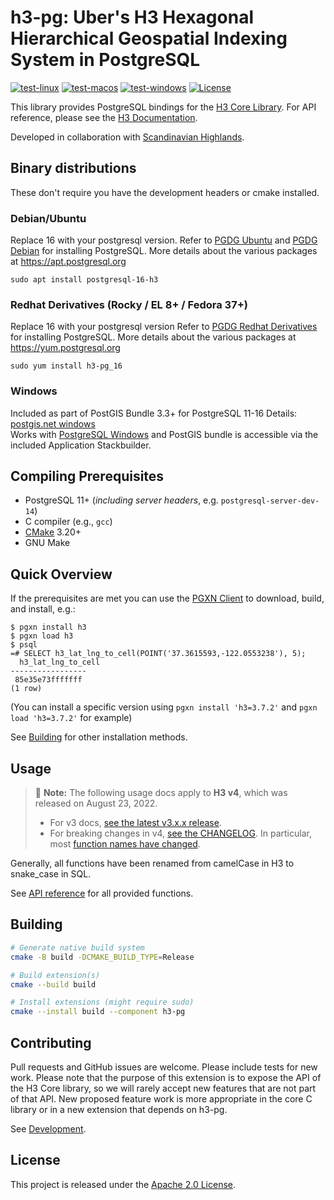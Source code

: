 # h3-pg: Uber's H3 Hexagonal Hierarchical Geospatial Indexing System in PostgreSQL

[![test-linux](https://github.com/zachasme/postgresql-extensions-cmake/workflows/test-linux/badge.svg)](https://github.com/zachasme/postgresql-extensions-cmake/actions)
[![test-macos](https://github.com/zachasme/postgresql-extensions-cmake/workflows/test-macos/badge.svg)](https://github.com/zachasme/postgresql-extensions-cmake/actions/workflows/test-macos.yml)
[![test-windows](https://github.com/zachasme/postgresql-extensions-cmake/workflows/test-windows/badge.svg)](https://github.com/zachasme/postgresql-extensions-cmake/actions/workflows/test-windows.yml)
[![License](https://img.shields.io/badge/License-Apache2-blue.svg)](LICENSE)

This library provides PostgreSQL bindings for the [H3 Core Library](https://github.com/uber/h3). For API reference, please see the [H3 Documentation](https://uber.github.io/h3).

Developed in collaboration with [Scandinavian Highlands](http://www.scandinavian-highlands.com).

## Binary distributions
These don't require you have the development headers or cmake installed.

### Debian/Ubuntu
Replace 16 with your postgresql version.
Refer to [PGDG Ubuntu](https://www.postgresql.org/download/linux/ubuntu/) and [PGDG Debian](https://www.postgresql.org/download/linux/debian/) for installing PostgreSQL.
More details about the various packages at https://apt.postgresql.org
```
sudo apt install postgresql-16-h3
```

### Redhat Derivatives (Rocky / EL 8+ / Fedora 37+)
Replace 16 with your postgresql version
Refer to [PGDG Redhat Derivatives](https://www.postgresql.org/download/linux/redhat/) for installing PostgreSQL.
More details about the various packages at https://yum.postgresql.org
```
sudo yum install h3-pg_16
```

### Windows

Included as part of PostGIS Bundle 3.3+ for PostgreSQL 11-16
Details: [postgis.net windows](https://postgis.net/documentation/getting_started/install_windows/released_versions/)  
Works with [PostgreSQL Windows](https://www.postgresql.org/download/windows/) and PostGIS bundle is accessible via the included Application Stackbuilder.

## Compiling Prerequisites

- PostgreSQL 11+ (_including server headers_, e.g. `postgresql-server-dev-14`)
- C compiler (e.g., `gcc`)
- [CMake](https://cmake.org/) 3.20+
- GNU Make

## Quick Overview

If the prerequisites are met you can use the [PGXN Client](docs/pgxnclient.md) to download, build, and install, e.g.:

```shell
$ pgxn install h3
$ pgxn load h3
$ psql
=# SELECT h3_lat_lng_to_cell(POINT('37.3615593,-122.0553238'), 5);
  h3_lat_lng_to_cell
-----------------
 85e35e73fffffff
(1 row)
```

(You can install a specific version using `pgxn install 'h3=3.7.2'` and `pgxn load 'h3=3.7.2'` for example)

See [Building](#building) for other installation methods.

## Usage

> :tada: **Note:** The following usage docs apply to **H3 v4**, which was released on August 23, 2022.
>
> - For v3 docs, [see the latest v3.x.x release](https://github.com/zachasme/h3-pg/blob/v3.7.2/README.md).
> - For breaking changes in v4, [see the CHANGELOG](./CHANGELOG.md). In particular, most [function names have changed](https://h3geo.org/docs/library/migration-3.x/functions).

Generally, all functions have been renamed from camelCase in H3 to snake\_case in SQL.

See [API reference](https://pgxn.org/dist/h3/docs/api.html) for all provided functions.

## Building

```bash
# Generate native build system
cmake -B build -DCMAKE_BUILD_TYPE=Release

# Build extension(s)
cmake --build build

# Install extensions (might require sudo)
cmake --install build --component h3-pg
```

## Contributing

Pull requests and GitHub issues are welcome. Please include tests for new work. Please note that the purpose of this extension is to expose the API of the H3 Core library, so we will rarely accept new features that are not part of that API. New proposed feature work is more appropriate in the core C library or in a new extension that depends on h3-pg.

See [Development](docs/development.md).

## License

This project is released under the [Apache 2.0 License](LICENSE.md).
